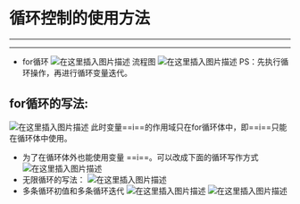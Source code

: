 ﻿# 循环控制的使用方法
---
---
- for循环
![在这里插入图片描述](https://img-blog.csdnimg.cn/c6f827d3e47a448385d59db0e5bbb795.png?x-oss-process=image/watermark,type_ZHJvaWRzYW5zZmFsbGJhY2s,shadow_50,text_Q1NETiBATkpVU1RaSkM=,size_20,color_FFFFFF,t_70,g_se,x_16)
流程图
![在这里插入图片描述](https://img-blog.csdnimg.cn/3017ce12b7d94e0faee6587950f19f76.png?x-oss-process=image/watermark,type_ZHJvaWRzYW5zZmFsbGJhY2s,shadow_50,text_Q1NETiBATkpVU1RaSkM=,size_20,color_FFFFFF,t_70,g_se,x_16)
PS：先执行循环操作，再进行循环变量迭代。

## for循环的写法:
![在这里插入图片描述](https://img-blog.csdnimg.cn/7c3c7e469bff4fc5877b6f18e392b976.png?x-oss-process=image/watermark,type_ZHJvaWRzYW5zZmFsbGJhY2s,shadow_50,text_Q1NETiBATkpVU1RaSkM=,size_20,color_FFFFFF,t_70,g_se,x_16)
此时变量==i==的作用域只在for循环体中，即==i==只能在循环体中使用。


- 为了在循环体外也能使用变量  ==i==。可以改成下面的循环写作方式 
![在这里插入图片描述](https://img-blog.csdnimg.cn/f54ad13304254d188a3146cdd76611d6.png?x-oss-process=image/watermark,type_ZHJvaWRzYW5zZmFsbGJhY2s,shadow_50,text_Q1NETiBATkpVU1RaSkM=,size_20,color_FFFFFF,t_70,g_se,x_16)
- 无限循环的写法：
![在这里插入图片描述](https://img-blog.csdnimg.cn/a3631a0c142c4fe7b2710ee1a5d6d6dd.png)
- 多条循环初值和多条循环迭代
![在这里插入图片描述](https://img-blog.csdnimg.cn/724170cf7548406fa8bb87d4e657cfeb.png)
![在这里插入图片描述](https://img-blog.csdnimg.cn/e97bb3ac2fbf4a83a3aae6efc2a20ca2.png)

